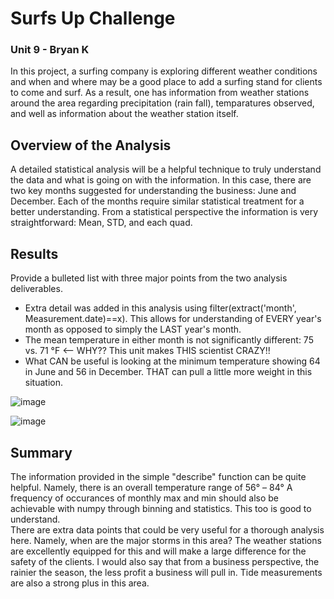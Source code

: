 # Surfs Up Challenge
### Unit 9 - Bryan K

In this project, a surfing company is exploring different weather conditions and when and where may be a good place to add a surfing stand for clients to come and surf.  As a result, one has information from weather stations around the area regarding precipitation (rain fall), temparatures observed, and well as information about the weather station itself.

## Overview of the Analysis
A detailed statistical analysis will be a helpful technique to truly understand the data and what is going on with the information.  In this case, there are two key months suggested for understanding the business:  June and December.  Each of the months require similar statistical treatment for a better understanding.  From a statistical perspective the information is very straightforward:  Mean, STD, and each quad.

## Results
Provide a bulleted list with three major points from the two analysis deliverables. 
- Extra detail was added in this analysis using filter(extract('month', Measurement.date)==x).  This allows for understanding of EVERY year's month as opposed to simply the LAST year's month.
- The mean temperature in either month is not significantly different: 75 vs. 71 °F <-- WHY??  This unit makes THIS scientist CRAZY!!
- What CAN be useful is looking at the minimum temperature showing 64 in June and 56 in December.  THAT can pull a little more weight in this situation.

![image](https://user-images.githubusercontent.com/19878877/155897691-6b68fa93-2d31-425c-85b8-10e1596cc9f6.png)

![image](https://user-images.githubusercontent.com/19878877/155897730-f76188f2-93e5-4ea0-a1ca-c0df9d871308.png)

## Summary
The information provided in the simple "describe" function can be quite helpful.  Namely, there is an overall temperature range of 56° – 84° A frequency of occurances of monthly max and min should also be achievable with numpy through binning and statistics.  This too is good to understand.  
There are extra data points that could be very useful for a thorough analysis here.  Namely, when are the major storms in this area?  The weather stations are excellently equipped for this and will make a large difference for the safety of the clients.  I would also say that from a business perspective, the rainier the season, the less profit a business will pull in.  Tide measurements are also a strong plus in this area.
